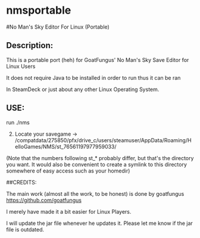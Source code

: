 # nmsportable

#No Man's Sky Editor For Linux (Portable)

## Description:

This is a portable port (heh) for GoatFungus' No Man's Sky Save Editor for Linux Users

It does not require Java to be installed in order to run thus it can be ran

In SteamDeck or just about any other Linux Operating System.


## USE:

run ./nms


2. Locate your savegame 
-> /compatdata/275850/pfx/drive_c/users/steamuser/AppData/Roaming/HelloGames/NMS/st_76561197977959033/

(Note that the numbers following st_* probably differ, but that's the directory you want. 
It would also be convenient to create a symlink to this directory somewhere of easy access such as your homedir)



##CREDITS:

The main work (almost all the work, to be honest) is done by goatfungus https://github.com/goatfungus

I merely have made it a bit easier for Linux Players.

I will update the jar file whenever he updates it. Please let me know if the jar file is outdated. 
